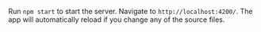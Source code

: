 Run `npm start` to start the server. Navigate to `http://localhost:4200/`. The app will automatically reload if you change any of the source files.
